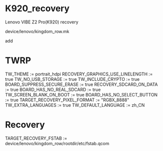 # K920_recovery

Lenovo VIBE Z2 Pro(K920) recovery

device/lenovo/kingdom_row.mk 

add

# TWRP
TW_THEME := portrait_hdpi
RECOVERY_GRAPHICS_USE_LINELENGTH := true
TW_NO_USB_STORAGE := true
TW_INCLUDE_CRYPTO := true
BOARD_SUPPRESS_SECURE_ERASE := true
RECOVERY_SDCARD_ON_DATA := true
BOARD_HAS_NO_REAL_SDCARD := true
TW_SCREEN_BLANK_ON_BOOT := true
BOARD_HAS_NO_SELECT_BUTTON := true
TARGET_RECOVERY_PIXEL_FORMAT := "RGBX_8888"
TW_EXTRA_LANGUAGES := true
TW_DEFAULT_LANGUAGE := zh_CN

# Recovery
TARGET_RECOVERY_FSTAB := device/lenovo/kingdom_row/rootdir/etc/fstab.qcom
